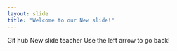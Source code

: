 ```yaml
---
layout: slide
title: "Welcome to our New slide!"
---
```

Git hub New slide teacher
Use the left arrow to go back!
